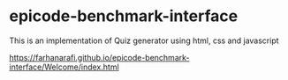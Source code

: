 # epicode-benchmark-interface

This is an implementation of Quiz generator using html, css and javascript

https://farhanarafi.github.io/epicode-benchmark-interface/Welcome/index.html
